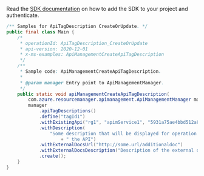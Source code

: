 Read the [SDK documentation](https://github.com/Azure/azure-sdk-for-java/blob/azure-resourcemanager-apimanagement_1.0.0-beta.2/sdk/apimanagement/azure-resourcemanager-apimanagement/README.md) on how to add the SDK to your project and authenticate.

```java
/** Samples for ApiTagDescription CreateOrUpdate. */
public final class Main {
    /*
     * operationId: ApiTagDescription_CreateOrUpdate
     * api-version: 2020-12-01
     * x-ms-examples: ApiManagementCreateApiTagDescription
     */
    /**
     * Sample code: ApiManagementCreateApiTagDescription.
     *
     * @param manager Entry point to ApiManagementManager.
     */
    public static void apiManagementCreateApiTagDescription(
        com.azure.resourcemanager.apimanagement.ApiManagementManager manager) {
        manager
            .apiTagDescriptions()
            .define("tagId1")
            .withExistingApi("rg1", "apimService1", "5931a75ae4bbd512a88c680b")
            .withDescription(
                "Some description that will be displayed for operation's tag if the tag is assigned to operation of"
                    + " the API")
            .withExternalDocsUrl("http://some.url/additionaldoc")
            .withExternalDocsDescription("Description of the external docs resource")
            .create();
    }
}
```
